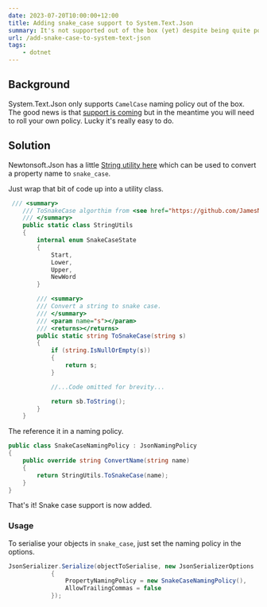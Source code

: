 ```yaml
---
date: 2023-07-20T10:00:00+12:00
title: Adding snake_case support to System.Text.Json
summary: It's not supported out of the box (yet) despite being quite popular (e.g. GitHub API) but it's super simple to add if you need it. 
url: /add-snake-case-to-system-text-json
tags:
    - dotnet
---
```


## Background

System.Text.Json only supports `CamelCase` naming policy out of the box. The good news is that [support is coming](https://github.com/dotnet/runtime/issues/782) but in the meantime you will need to roll your own policy. Lucky it's really easy to do.

## Solution

Newtonsoft.Json  has a little [String utility here](https://github.com/JamesNK/Newtonsoft.Json/blob/7b8c3b0ed0380cf76d66894e81bf4d4d5b0bd796/Src/Newtonsoft.Json/Utilities/StringUtils.cs#L200-L276) which can be used to convert a property name to `snake_case`.

Just wrap that bit of code up into a utility class.

```csharp
 /// <summary>
    /// ToSnakeCase algorthim from <see href="https://github.com/JamesNK/Newtonsoft.Json/blob/7b8c3b0ed0380cf76d66894e81bf4d4d5b0bd796/Src/Newtonsoft.Json/Utilities/StringUtils.cs#L200-L276">Newtonsoft.Json</see>
    /// </summary>
    public static class StringUtils
    {
        internal enum SnakeCaseState
        {
            Start,
            Lower,
            Upper,
            NewWord
        }

        /// <summary>
        /// Convert a string to snake case.
        /// </summary>
        /// <param name="s"></param>
        /// <returns></returns>
        public static string ToSnakeCase(string s)
        {
            if (string.IsNullOrEmpty(s))
            {
                return s;
            }

            //...Code omitted for brevity...

            return sb.ToString();
        }
    }
```

The reference it in a naming policy.

```csharp
public class SnakeCaseNamingPolicy : JsonNamingPolicy
{
    public override string ConvertName(string name)
    {
        return StringUtils.ToSnakeCase(name);
    }
}
```

That's it! Snake case support is now added.

### Usage

To serialise your objects in `snake_case`, just set the naming policy in the options.

```csharp
JsonSerializer.Serialize(objectToSerialise, new JsonSerializerOptions
            {
                PropertyNamingPolicy = new SnakeCaseNamingPolicy(),
                AllowTrailingCommas = false
            });
```